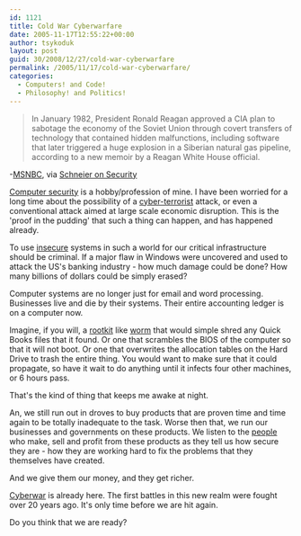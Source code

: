 ```yaml
---
id: 1121
title: Cold War Cyberwarfare
date: 2005-11-17T12:55:22+00:00
author: tsykoduk
layout: post
guid: 30/2008/12/27/cold-war-cyberwarfare
permalink: /2005/11/17/cold-war-cyberwarfare/
categories:
  - Computers! and Code!
  - Philosophy! and Politics!
---
```

<blockquote>In January 1982, President Ronald Reagan approved a <span class="caps">CIA</span> plan to sabotage the economy of the Soviet Union through covert transfers of technology that contained hidden malfunctions, including software that later triggered a huge explosion in a Siberian natural gas pipeline, according to a new memoir by a Reagan White House official.</blockquote>

-<a href="http://www.msnbc.msn.com/id/4394002"><span class="caps">MSNBC</span></a>, via <a href="http://www.schneier.com/blog/archives/2005/11/cold_war_softwa.html">Schneier on Security</a>


<a href="http://en.wikipedia.org/wiki/Computer_Security">Computer security</a> is a hobby/profession of mine. I have been worried for a long time about the possibility of a <a href="http://en.wikipedia.org/wiki/Cyberterrorism">cyber-terrorist</a> attack, or even a conventional attack aimed at large scale economic disruption. This is the 'proof in the pudding' that such a thing can happen, and has happened already.


To use <a href="http://www.microsoft.com/windows">insecure</a> systems in such a world for our critical infrastructure should be criminal. If a major flaw in Windows were uncovered and used to attack the US's banking industry - how much damage could be done? How many billions of dollars could be simply erased?


Computer systems are no longer just for email and word processing. Businesses live and die by their systems. Their entire accounting ledger is on a computer now.


Imagine, if you will, a <a href="http://en.wikipedia.org/wiki/Rootkit">rootkit</a> like <a href="http://en.wikipedia.org/wiki/Computer_worm">worm</a> that would simple shred any Quick Books files that it found. Or one that scrambles the <span class="caps">BIOS</span> of the computer so that it will not boot. Or one that overwrites the allocation tables on the Hard Drive to trash the entire thing. You would want to make sure that it could propagate, so have it wait to do anything until it infects four other machines, or 6 hours pass.


That's the kind of thing that keeps me awake at night.


An, we still run out in droves to buy products that are proven time and time again to be totally inadequate to the task. Worse then that, we run our businesses and governments on these products. We listen to the <a href="http://www.templetons.com/brad/billg.html">people</a> who make, sell and profit from these products as they tell us how secure they are - how they are working hard to fix the problems that they themselves have created.


And we give them our money, and they get richer.


<a href="http://en.wikipedia.org/wiki/Cyberwar">Cyberwar</a> is already here. The first battles in this new realm were fought over 20 years ago. It's only time before we are hit again.


Do you think that we are ready?